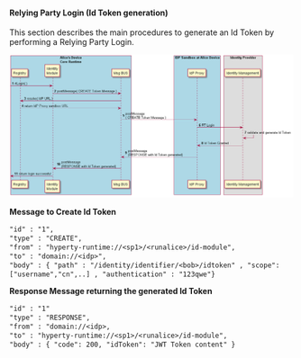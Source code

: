 #### Relying Party Login (Id Token generation)

This section describes the main procedures to generate an Id Token by performing a Relying Party Login.

![Figure @runtime-ident-man-rp-login: Relying Party Login (Id Token generation)](rp-login.png)

**Message to Create Id Token**

```
"id" : "1",
"type" : "CREATE",
"from" : "hyperty-runtime://<sp1>/<runalice>/id-module",
"to" : "domain://<idp>",
"body" : { "path" : "/identity/identifier/<bob>/idtoken" , "scope": ["username","cn",..] , "authentication" : "123qwe"}
```

**Response Message returning the generated Id Token**

```
"id" : "1"
"type" : "RESPONSE",
"from" : "domain://<idp>,
"to" : "hyperty-runtime://<sp1>/<runalice>/id-module",
"body" : { "code": 200, "idToken": "JWT Token content" }
```
